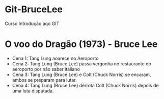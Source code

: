 # Git-BruceLee
Curso Introdução aqo GIT

# O voo do Dragão (1973) - Bruce Lee
- Cena 1: Tang Lung aoarece no Aeroporto
- Cena 2: Tang Lung (Bruce Lee) passa vergonha no restaurante do aeroporto por não saber italiano
- Cena 3: Tang Lung (Bruce Lee) e Colt (Chuck Norris) se encaram, ambos se preparam para lutar.
- Cena 4: Tang Lung (Bruce Lee) derrota Colt (Chuck Norris) depois de uma luta disputada.
